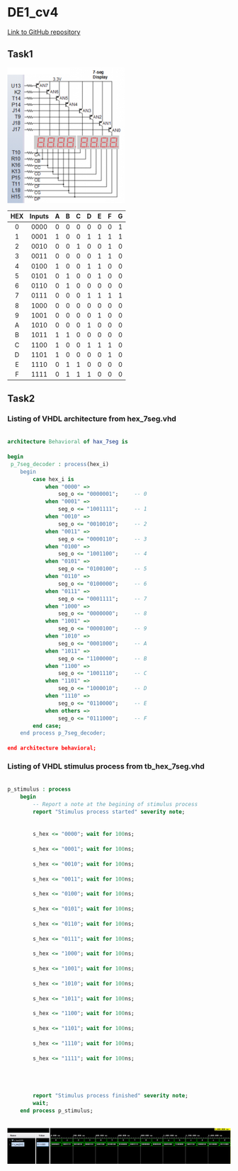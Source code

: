 # DE1_cv4

[Link to GitHub repository](https://github.com/PedroM42/Digital-electronics-1)

## Task1

![obrazek1](images/7seg.png)

| **HEX** | **Inputs** | **A** | **B** | **C** | **D** | **E** | **F** | **G** |
| :-: | :-: | :-: | :-: | :-: | :-: | :-: | :-: | :-: |
| 0 | 0000 | 0 | 0 | 0 | 0 | 0 | 0 | 1 |
| 1 | 0001 | 1 | 0 | 0 | 1 | 1 | 1 | 1 |
| 2 | 0010 | 0 | 0 | 1 | 0 | 0 | 1 | 0 | 
| 3 | 0011 | 0 | 0 | 0 | 0 | 1 | 1 | 0 |
| 4 | 0100 | 1 | 0 | 0 | 1 | 1 | 0 | 0 |
| 5 | 0101 | 0 | 1 | 0 | 0 | 1 | 0 | 0 |
| 6 | 0110 | 0 | 1 | 0 | 0 | 0 | 0 | 0 |
| 7 | 0111 | 0 | 0 | 0 | 1 | 1 | 1 | 1 |
| 8 | 1000 | 0 | 0 | 0 | 0 | 0 | 0 | 0 | 
| 9 | 1001 | 0 | 0 | 0 | 0 | 1 | 0 | 0 |
| A | 1010 | 0 | 0 | 0 | 1 | 0 | 0 | 0 |
| B | 1011 | 1 | 1 | 0 | 0 | 0 | 0 | 0 |
| C | 1100 | 1 | 0 | 0 | 1 | 1 | 1 | 0 |
| D | 1101 | 1 | 0 | 0 | 0 | 0 | 1 | 0 |
| E | 1110 | 0 | 1 | 1 | 0 | 0 | 0 | 0 |
| F | 1111 | 0 | 1 | 1 | 1 | 0 | 0 | 0 |

## Task2 

### Listing of VHDL architecture from hex_7seg.vhd 
```vhdl

architecture Behavioral of hax_7seg is

begin
 p_7seg_decoder : process(hex_i)
    begin
        case hex_i is
            when "0000" =>
                seg_o <= "0000001";     -- 0
            when "0001" =>
                seg_o <= "1001111";     -- 1
            when "0010" =>
                seg_o <= "0010010";     -- 2
            when "0011" =>
                seg_o <= "0000110";     -- 3
            when "0100" =>
                seg_o <= "1001100";     -- 4
            when "0101" =>
                seg_o <= "0100100";     -- 5
            when "0110" =>   
                seg_o <= "0100000";     -- 6
            when "0111" =>
                seg_o <= "0001111";     -- 7
            when "1000" =>
                seg_o <= "0000000";     -- 8
            when "1001" =>
                seg_o <= "0000100";     -- 9
            when "1010" =>
                seg_o <= "0001000";     -- A
            when "1011" =>
                seg_o <= "1100000";     -- B
            when "1100" =>
                seg_o <= "1001110";     -- C
            when "1101" =>
                seg_o <= "1000010";     -- D
            when "1110" =>
                seg_o <= "0110000";     -- E
            when others =>
                seg_o <= "0111000";     -- F
        end case;
    end process p_7seg_decoder;

end architecture behavioral;

```

### Listing of VHDL stimulus process from tb_hex_7seg.vhd

```vhdl

p_stimulus : process
    begin
        -- Report a note at the begining of stimulus process
        report "Stimulus process started" severity note;


        s_hex <= "0000"; wait for 100ns;
        
        s_hex <= "0001"; wait for 100ns;
        
        s_hex <= "0010"; wait for 100ns;
        
        s_hex <= "0011"; wait for 100ns;
        
        s_hex <= "0100"; wait for 100ns;
        
        s_hex <= "0101"; wait for 100ns;
        
        s_hex <= "0110"; wait for 100ns;
        
        s_hex <= "0111"; wait for 100ns;
        
        s_hex <= "1000"; wait for 100ns;
        
        s_hex <= "1001"; wait for 100ns;
        
        s_hex <= "1010"; wait for 100ns;
        
        s_hex <= "1011"; wait for 100ns;
        
        s_hex <= "1100"; wait for 100ns;
        
        s_hex <= "1101"; wait for 100ns;
        
        s_hex <= "1110"; wait for 100ns;
        
        s_hex <= "1111"; wait for 100ns;
        
        
        
        
        report "Stimulus process finished" severity note;
        wait;
    end process p_stimulus;
	
```

![obrazek2](images/sim.png)